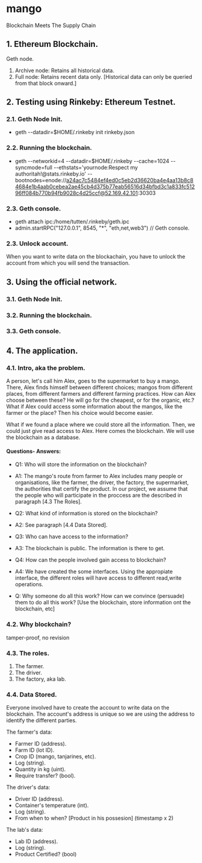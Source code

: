 # mango
Blockchain Meets The Supply Chain

## 1. Ethereum Blockchain.

Geth node.
1. Archive node: Retains all historical data.
2. Full node: Retains recent data only. [Historical data can only be queried from that block onward.]

## 2. Testing using Rinkeby: Ethereum Testnet.

### 2.1. Geth Node Init.

- geth --datadir=$HOME/.rinkeby init rinkeby.json

### 2.2. Running the blockchain.

- geth --networkid=4 --datadir=$HOME/.rinkeby --cache=1024 --syncmode=full --ethstats='yournode:Respect my authoritah!@stats.rinkeby.io' --bootnodes=enode://a24ac7c5484ef4ed0c5eb2d36620ba4e4aa13b8c84684e1b4aab0cebea2ae45cb4d375b77eab56516d34bfbd3c1a833fc51296ff084b770b94fb9028c4d25ccf@52.169.42.101:30303

### 2.3. Geth console.

- geth attach ipc:/home/tutten/.rinkeby/geth.ipc
- admin.startRPC("127.0.0.1", 8545, "*", "eth,net,web3")  // Geth console.

### 2.3. Unlock account.

When you want to write data on the blockachain, you have to unlock the account from which you will send the transaction.

## 3. Using the official network.

### 3.1. Geth Node Init.
### 3.2. Running the blockchain.
### 3.3. Geth console.

## 4. The application.

### 4.1. Intro, aka the problem.

A person, let's call him Alex, goes to the supermarket to buy a mango. There, Alex finds himself between different choices; mangos from different places, from different farmers and different farming practices. How can Alex choose between these? He will go for the cheapest, or for the organic, etc.? What if Alex could access some information about the mangos, like the farmer or the place? Then his choice would become easier.

What if we found a place where we could store all the information. Then, we could just give read access to Alex.
Here comes the blockchain. We will use the blockchain as a database.

#### Questions- Answers:

- Q1: Who will store the information on the blockchain?
- A1: The mango's route from farmer to Alex includes many people or organisations, like the farmer, the driver, the factory, the supermarket, the authorities that certify the product. In our project, we assume that the people who will participate in the proccess are the described in paragraph [4.3 The Roles].

- Q2: What kind of information is stored on the blockchain?
- A2: See paragraph [4.4 Data Stored].

- Q3: Who can have access to the information?
- A3: The blockchain is public. The information is there to get.

- Q4: How can the people involved gain access to blockchain?
- A4: We have created the some interfaces. Using the appropiate interface, the different roles will have access to different read,write operations.

- Q: Why someone do all this work? How can we convince (persuade) them to do all this work? [Use the blockchain, store information ont the blockchain, etc]

### 4.2. Why blockchain?

tamper-proof, no revision

### 4.3. The roles.

1. The farmer.
2. The driver.
3. The factory, aka lab.

### 4.4. Data Stored.

Everyone involved have to create the account to write data on the blockchain. The account's address is unique so we are using the address to identify the different parties.

The farmer's data:
- Farmer ID (address).
- Farm ID (lot ID).
- Crop ID (mango, tanjarines, etc).
- Log (string).
- Quantity in kg (uint).
- Require transfer? (bool).

The driver's data:
- Driver ID (address).
- Container's temperature (int).
- Log (string).
- From when to when? [Product in his possesion] (timestamp x 2)

The lab's data:
- Lab ID (address).
- Log (string).
- Product Certified? (bool)
